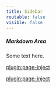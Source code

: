 ```yaml
---
title: Sidebar
routable: false
visible: false
---
```


##### Markdown Area

Some text here.

[plugin:page-inject](/twitterfeed)

[plugin:page-inject](/embedlycard)
